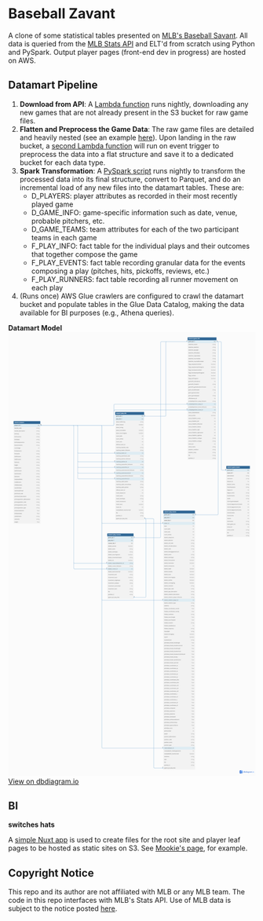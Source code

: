 # Baseball Zavant

A clone of some statistical tables presented on [MLB's Baseball Savant](https://baseballsavant.mlb.com/). All data is queried from the [MLB Stats API](https://statsapi.mlb.com) and ELT'd from scratch using Python and PySpark. Output player pages (front-end dev in progress) are hosted on AWS.

## Datamart Pipeline

1. **Download from API**: A [Lambda function](https://github.com/zpgallegos/zavant/blob/master/aws/zavant-download-games/lambda_function.py) runs nightly, downloading any new games that are not already present in the S3 bucket for raw game files.
2. **Flatten and Preprocess the Game Data**: The raw game files are detailed and heavily nested (see an example [here](https://github.com/zpgallegos/zavant/blob/master/docs/readme/744863.json)). Upon landing in the raw bucket, a [second Lambda function](https://github.com/zpgallegos/zavant/blob/master/aws/zavant-process-raw-game/lambda_function.py) will run on event trigger to preprocess the data into a flat structure and save it to a dedicated bucket for each data type.
3. **Spark Transformation**: A [PySpark script](https://github.com/zpgallegos/zavant/blob/master/aws/glue/load_datamart.py) runs nightly to transform the processed data into its final structure, convert to Parquet, and do an incremental load of any new files into the datamart tables. These are:
    * D_PLAYERS: player attributes as recorded in their most recently played game
    * D_GAME_INFO: game-specific information such as date, venue, probable pitchers, etc.
    * D_GAME_TEAMS: team attributes for each of the two participant teams in each game
    * F_PLAY_INFO: fact table for the individual plays and their outcomes that together compose the game
    * F_PLAY_EVENTS: fact table recording granular data for the events composing a play (pitches, hits, pickoffs, reviews, etc.)
    * F_PLAY_RUNNERS: fact table recording all runner movement on each play
4. (Runs once) AWS Glue crawlers are configured to crawl the datamart bucket and populate tables in the Glue Data Catalog, making the data available for BI purposes (e.g., Athena queries).

**Datamart Model**
![Datamart Model](docs/readme/zavant_datamart.png)
[View on dbdiagram.io](https://dbdiagram.io/d/zavant_datamart-662ecbda5b24a634d003db68)  

## BI

__switches hats__

A [simple Nuxt app](https://github.com/zpgallegos/zavant/tree/master/web) is used to create files for the root site and player leaf pages to be hosted as static sites on S3. See [Mookie's page](http://zavant.zgallegos.com/players/605141/), for example.

## Copyright Notice

This repo and its author are not affiliated with MLB or any MLB team. The code in this repo interfaces with MLB's Stats API. Use of MLB data is subject to the notice posted [here](http://gdx.mlb.com/components/copyright.txt).
